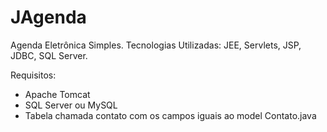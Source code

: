 # JAgenda
Agenda Eletrônica Simples. Tecnologias Utilizadas: JEE, Servlets, JSP, JDBC, SQL Server.

Requisitos:
- Apache Tomcat
- SQL Server ou MySQL
- Tabela chamada contato com os campos iguais ao model Contato.java
